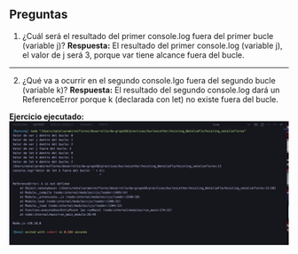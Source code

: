 ## Preguntas

1. ¿Cuál será el resultado del primer console.log fuera del primer bucle (variable j)?
**Respuesta:** El resultado del primer console.log (variable j), el valor de j será 3, porque var tiene alcance fuera del bucle.

---------------

2. ¿Qué va a ocurrir en el segundo console.lgo fuera del segundo bucle (variable k)?
**Respuesta:** El resultado del segundo console.log dará un ReferenceError porque k (declarada con let) no existe fuera del bucle.




**Ejercicio ejecutado:**
 ![imagen de ejercicio](Ejerciciobucles.png)


